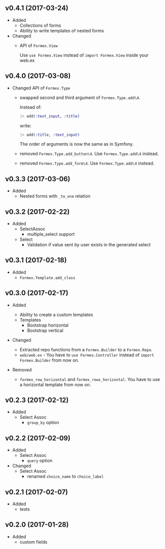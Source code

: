 ## v0.4.1 (2017-03-24)
* Added
  * Collections of forms
  * Ability to write templates of nested forms
* Changed
  * API of `Formex.View`

    Use `use Formex.View` instead of `import Formex.View` inside your web.ex

## v0.4.0 (2017-03-08)
* Changed API of `Formex.Type`
  * swapped second and third argument of `Formex.Type.add\4`.

    Instead of:
    ```elixir
    |> add(:text_input, :title)
    ```
    write:
    ```elixir
    |> add(:title, :text_input)
    ```
    The order of arguments is now the same as in Symfony.
  * removed `Formex.Type.add_button\4`. Use `Formex.Type.add\4` instead.
  * removed `Formex.Type.add_form\4`. Use `Formex.Type.add\4` instead.

## v0.3.3 (2017-03-06)
* Added
  * Nested forms with `_to_one` relation

## v0.3.2 (2017-02-22)
* Added
  * SelectAssoc
    * multiple_select support
  * Select
    * Validation if value sent by user exists in the generated select

## v0.3.1 (2017-02-18)
* Added
  * `Formex.Template.add_class`

## v0.3.0 (2017-02-17)
* Added
  * Ability to create a custom templates
  * Templates
    * Bootstrap horizontal
    * Bootstrap vertical
* Changed
  * Extracted repo functions from a `Formex.Builder` to a `Formex.Repo`.
  * `web/web.ex` - You have to `use Formex.Controller` instead of
    `import Formex.Builder` from now on.

* Removed
  * `formex_row_horizontal` and `formex_rows_horizontal`.
    You have to use a horizontal template from now on.

## v0.2.3 (2017-02-12)

* Added
  * Select Assoc
    * `group_by` option

## v0.2.2 (2017-02-09)

* Added
  * Select Assoc
    * `query` option
* Changed
  * Select Assoc
    * renamed `choice_name` to `choice_label`

## v0.2.1 (2017-02-07)

* Added
  * tests

## v0.2.0 (2017-01-28)

* Added
  * custom fields
